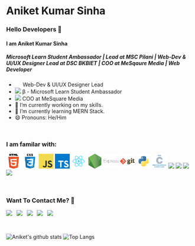 # Aniket Kumar Sinha

### Hello Developers 👋
#### I am Aniket Kumar Sinha
##### Microsoft Learn Student Ambassador | Lead at MSC Pilani | Web-Dev & UI/UX Designer Lead at DSC BKBIET | COO at MeSqaure Media | Web Developer

- <code><img height="12" width="17" src="https://developers.google.com/site-assets/images/home/google_developers_logo.png"></code> Web-Dev & UI/UX Designer Lead
- <code><img height="15" src="https://studentambassadors.microsoft.com/assets/badge/level-beta.png"></code> β - Microsoft Learn Student Ambassador
- <code><img height="14" src="https://static.wixstatic.com/media/d181e4_d2b1cec0bff346bd9bfef79f2d18e1e7~mv2.png/v1/fill/w_228,h_174,al_c,q_85,usm_0.66_1.00_0.01/d181e4_d2b1cec0bff346bd9bfef79f2d18e1e7~mv2.webp"></code> COO at MeSquare Media
- 🔭 I’m currently working on my skills.
- 🌱 I’m currently learning MERN Stack.
- 😄 Pronouns: He/Him

<br>

<!-- <p align="left"> <img src="https://komarev.com/ghpvc/?username=aniket-sinha8" alt="aniket-sinha8" /> </p> -->



### I am familar with:

<code><img height="40" src="https://raw.githubusercontent.com/github/explore/80688e429a7d4ef2fca1e82350fe8e3517d3494d/topics/html/html.png"></code>
<code><img height="40" src="https://raw.githubusercontent.com/github/explore/80688e429a7d4ef2fca1e82350fe8e3517d3494d/topics/css/css.png"></code>
<code><img height="40" src="https://raw.githubusercontent.com/github/explore/80688e429a7d4ef2fca1e82350fe8e3517d3494d/topics/javascript/javascript.png"></code>
<code><img height="40" src="https://raw.githubusercontent.com/github/explore/80688e429a7d4ef2fca1e82350fe8e3517d3494d/topics/typescript/typescript.png"></code>
<code><img height="40" src="https://raw.githubusercontent.com/github/explore/80688e429a7d4ef2fca1e82350fe8e3517d3494d/topics/react/react.png"></code>
<code><img height="40" src="https://raw.githubusercontent.com/github/explore/80688e429a7d4ef2fca1e82350fe8e3517d3494d/topics/nodejs/nodejs.png"></code>
<code><img height="40" src="https://raw.githubusercontent.com/github/explore/5c058a388828bb5fde0bcafd4bc867b5bb3f26f3/topics/express/express.png"></code>
<code><img height="40" src="https://raw.githubusercontent.com/github/explore/5c058a388828bb5fde0bcafd4bc867b5bb3f26f3/topics/git/git.png"></code>
<code><img height="40" src="https://raw.githubusercontent.com/github/explore/5c058a388828bb5fde0bcafd4bc867b5bb3f26f3/topics/python/python.png"></code>
<code><img height="40" src="https://raw.githubusercontent.com/github/explore/5c058a388828bb5fde0bcafd4bc867b5bb3f26f3/topics/c/c.png"></code>
<code><img height="40" src="https://cdn.worldvectorlogo.com/logos/java.svg"></code>
<code><img height="40" src="https://cdn.worldvectorlogo.com/logos/visual-studio-code.svg"></code>
<code><img height="40" src="https://user-images.githubusercontent.com/2676579/34940598-17cc20f0-f9be-11e7-8c6d-f0190d502d64.png"></code>
<code><img height="40" src="https://cdn.iconscout.com/icon/free/png-256/wordpress-9-282614.png"></code>

<br>

### Want To Contact Me? 📱

<a href="https://www.linkedin.com/in/aniketkumarsinha/"><img height="30" src="https://www.vectorico.com/wp-content/uploads/2018/02/LinkedIn-Icon-squircle.png?raw=true" target="_blank"></a>&nbsp;&nbsp;
<a href="https://twitter.com/AniketKSinha"><img height="30" src="https://www.freepnglogos.com/uploads/twitter-logo-png/twitter-logo-vector-png-clipart-1.png?raw=true"></a>&nbsp;&nbsp;
<a href="https://instagram.com/aniketksinha"><img height="30" src="https://github.com/stephenajulu/WaylonWalker/blob/main/icon/instagram.jpg?raw=true"></a>&nbsp;&nbsp;
<a href="https://github.com/aniket-sinha8"><img height="30" src="https://github.githubassets.com/images/modules/logos_page/GitHub-Mark.png?raw=true"></a>&nbsp;&nbsp;
<a href="https://medium.com/@aniketkumarsinha"><img height="30" src="https://cdn4.iconfinder.com/data/icons/logos-and-brands-1/512/211_Medium_logo_logos-512.png?raw=true"></a>

<br>


![Aniket's github stats](https://github-readme-stats.vercel.app/api?username=aniket-sinha8&show_icons=true&theme=radical)
![Top Langs](https://github-readme-stats.vercel.app/api/top-langs/?username=aniket-sinha8&layout=compact&theme=radical)



<!--
![GitHub Logo](/images/logo.png)
Format: ![Alt Text]()-->
<!--
http://github.com - automatic!
[GitHub](http://github.com)
<!--
**aniket-sinha8/aniket-sinha8** is a ✨ _special_ ✨ repository because its `README.md` (this file) appears on your GitHub profile.

Here are some ideas to get you started:


- 🌱 I’m currently learning ...
- 👯 I’m looking to collaborate on ...
- 🤔 I’m looking for help with ...
- 💬 Ask me about ...
- 📫 How to reach me: ...
- 😄 Pronouns: ...
- ⚡ Fun fact: ...
-->
